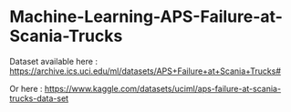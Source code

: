 # Machine-Learning-APS-Failure-at-Scania-Trucks

Dataset available here : https://archive.ics.uci.edu/ml/datasets/APS+Failure+at+Scania+Trucks# 

Or here : https://www.kaggle.com/datasets/uciml/aps-failure-at-scania-trucks-data-set 
